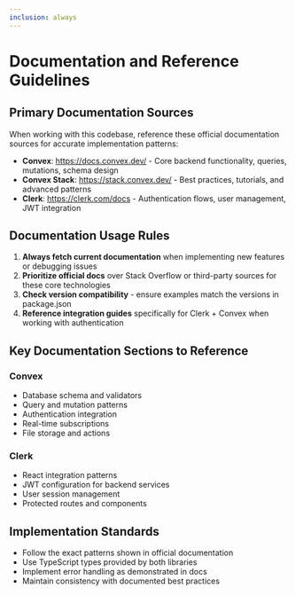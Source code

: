 ```yaml
---
inclusion: always
---
```


# Documentation and Reference Guidelines

## Primary Documentation Sources

When working with this codebase, reference these official documentation sources for accurate implementation patterns:

- **Convex**: https://docs.convex.dev/ - Core backend functionality, queries, mutations, schema design
- **Convex Stack**: https://stack.convex.dev/ - Best practices, tutorials, and advanced patterns
- **Clerk**: https://clerk.com/docs - Authentication flows, user management, JWT integration

## Documentation Usage Rules

1. **Always fetch current documentation** when implementing new features or debugging issues
2. **Prioritize official docs** over Stack Overflow or third-party sources for these core technologies
3. **Check version compatibility** - ensure examples match the versions in package.json
4. **Reference integration guides** specifically for Clerk + Convex when working with authentication

## Key Documentation Sections to Reference

### Convex
- Database schema and validators
- Query and mutation patterns
- Authentication integration
- Real-time subscriptions
- File storage and actions

### Clerk
- React integration patterns
- JWT configuration for backend services
- User session management
- Protected routes and components

## Implementation Standards

- Follow the exact patterns shown in official documentation
- Use TypeScript types provided by both libraries
- Implement error handling as demonstrated in docs
- Maintain consistency with documented best practices